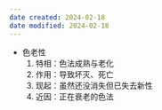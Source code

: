 ```yaml
---
date created: 2024-02-18
date modified: 2024-02-18
---
```

- 色老性
    1. 特相：色法成熟与老化    
    2. 作用：导致坏灭、死亡    
    3. 现起：虽然还没消失但已失去新性    
    4. 近因：正在衰老的色法    
